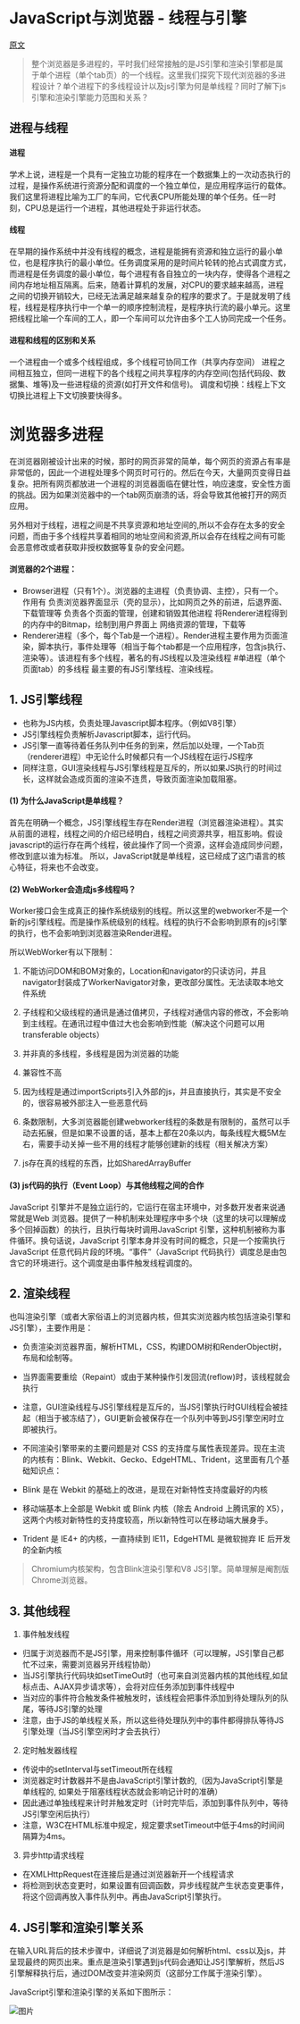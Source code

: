 # JavaScript与浏览器 - 线程与引擎

[原文](https://lq782655835.github.io/blogs/js/http-base-2.browser.html)

>整个浏览器是多进程的，平时我们经常接触的是JS引擎和渲染引擎都是属于单个进程（单个tab页）的一个线程。这里我们探究下现代浏览器的多进程设计？单个进程下的多线程设计以及js引擎为何是单线程？同时了解下js引擎和渲染引擎能力范围和关系？

## 进程与线程

#### 进程

学术上说，进程是一个具有一定独立功能的程序在一个数据集上的一次动态执行的过程，是操作系统进行资源分配和调度的一个独立单位，是应用程序运行的载体。我们这里将进程比喻为工厂的车间，它代表CPU所能处理的单个任务。任一时刻，CPU总是运行一个进程，其他进程处于非运行状态。

#### 线程

在早期的操作系统中并没有线程的概念，进程是能拥有资源和独立运行的最小单位，也是程序执行的最小单位。任务调度采用的是时间片轮转的抢占式调度方式，而进程是任务调度的最小单位，每个进程有各自独立的一块内存，使得各个进程之间内存地址相互隔离。后来，随着计算机的发展，对CPU的要求越来越高，进程之间的切换开销较大，已经无法满足越来越复杂的程序的要求了。于是就发明了线程，线程是程序执行中一个单一的顺序控制流程，是程序执行流的最小单元。这里把线程比喻一个车间的工人，即一个车间可以允许由多个工人协同完成一个任务。

#### 进程和线程的区别和关系

一个进程由一个或多个线程组成，多个线程可协同工作（共享内存空间）
进程之间相互独立，但同一进程下的各个线程之间共享程序的内存空间(包括代码段、数据集、堆等)及一些进程级的资源(如打开文件和信号)。
调度和切换：线程上下文切换比进程上下文切换要快得多。
# 浏览器多进程
在浏览器刚被设计出来的时候，那时的网页非常的简单，每个网页的资源占有率是非常低的，因此一个进程处理多个网页时可行的。然后在今天，大量网页变得日益复杂。把所有网页都放进一个进程的浏览器面临在健壮性，响应速度，安全性方面的挑战。因为如果浏览器中的一个tab网页崩溃的话，将会导致其他被打开的网页应用。

另外相对于线程，进程之间是不共享资源和地址空间的,所以不会存在太多的安全问题，而由于多个线程共享着相同的地址空间和资源,所以会存在线程之间有可能会恶意修改或者获取非授权数据等复杂的安全问题。

#### 浏览器的2个进程：

+ Browser进程（只有1个）。浏览器的主进程（负责协调、主控），只有一个。作用有
负责浏览器界面显示（壳的显示），比如网页之外的前进，后退界面、下载管理等
负责各个页面的管理，创建和销毁其他进程
将Renderer进程得到的内存中的Bitmap，绘制到用户界面上
网络资源的管理，下载等
+ Renderer进程（多个，每个Tab是一个进程）。Render进程主要作用为页面渲染，脚本执行，事件处理等（相当于每个tab都是一个应用程序，包含js执行、渲染等）。该进程有多个线程，著名的有JS线程以及渲染线程
#单进程（单个页面tab）的多线程
最主要的有JS引擎线程、渲染线程。

## 1. JS引擎线程
+ 也称为JS内核，负责处理Javascript脚本程序。（例如V8引擎）
+ JS引擎线程负责解析Javascript脚本，运行代码。
+ JS引擎一直等待着任务队列中任务的到来，然后加以处理，一个Tab页（renderer进程）中无论什么时候都只有一个JS线程在运行JS程序
+ 同样注意，GUI渲染线程与JS引擎线程是互斥的，所以如果JS执行的时间过长，这样就会造成页面的渲染不连贯，导致页面渲染加载阻塞。

#### (1) 为什么JavaScript是单线程？

首先在明确一个概念，JS引擎线程生存在Render进程（浏览器渲染进程）。其实从前面的进程，线程之间的介绍已经明白，线程之间资源共享，相互影响。假设javascript的运行存在两个线程，彼此操作了同一个资源，这样会造成同步问题，修改到底以谁为标准。 所以，JavaScript就是单线程，这已经成了这门语言的核心特征，将来也不会改变。

#### (2) WebWorker会造成js多线程吗？

Worker接口会生成真正的操作系统级别的线程。所以这里的webworker不是一个新的js引擎线程。而是操作系统级别的线程。线程的执行不会影响到原有的js引擎的执行，也不会影响到浏览器渲染Render进程。

所以WebWorker有以下限制： 

1. 不能访问DOM和BOM对象的，Location和navigator的只读访问，并且navigator封装成了WorkerNavigator对象，更改部分属性。无法读取本地文件系统

2. 子线程和父级线程的通讯是通过值拷贝，子线程对通信内容的修改，不会影响到主线程。在通讯过程中值过大也会影响到性能（解决这个问题可以用transferable objects）

3. 并非真的多线程，多线程是因为浏览器的功能

4. 兼容性不高

5. 因为线程是通过importScripts引入外部的js，并且直接执行，其实是不安全的，很容易被外部注入一些恶意代码

6. 条数限制，大多浏览器能创建webworker线程的条数是有限制的，虽然可以手动去拓展，但是如果不设置的话，基本上都在20条以内，每条线程大概5M左右，需要手动关掉一些不用的线程才能够创建新的线程（相关解决方案）

7. js存在真的线程的东西，比如SharedArrayBuffer

#### (3) js代码的执行（Event Loop）与其他线程之间的合作

JavaScript 引擎并不是独立运行的，它运行在宿主环境中，对多数开发者来说通常就是Web 浏览器。提供了一种机制来处理程序中多个块（这里的块可以理解成多个回掉函数）的执行，且执行每块时调用JavaScript 引擎，这种机制被称为事件循环。换句话说，JavaScript 引擎本身并没有时间的概念，只是一个按需执行JavaScript 任意代码片段的环境。“事件”（JavaScript 代码执行）调度总是由包含它的环境进行。这个调度是由事件触发线程调度的。

## 2. 渲染线程
也叫渲染引擎（或者大家俗语上的浏览器内核，但其实浏览器内核包括渲染引擎和JS引擎），主要作用是：

+ 负责渲染浏览器界面，解析HTML，CSS，构建DOM树和RenderObject树，布局和绘制等。
+ 当界面需要重绘（Repaint）或由于某种操作引发回流(reflow)时，该线程就会执行
+ 注意，GUI渲染线程与JS引擎线程是互斥的，当JS引擎执行时GUI线程会被挂起（相当于被冻结了），GUI更新会被保存在一个队列中等到JS引擎空闲时立即被执行。
+ 不同渲染引擎带来的主要问题是对 CSS 的支持度与属性表现差异。现在主流的内核有：Blink、Webkit、Gecko、EdgeHTML、Trident，这里面有几个基础知识点：

+ Blink 是在 Webkit 的基础上的改进，是现在对新特性支持度最好的内核
+ 移动端基本上全部是 Webkit 或 Blink 内核（除去 Android 上腾讯家的 X5），这两个内核对新特性的支持度较高，所以新特性可以在移动端大展身手。
+ Trident 是 IE4+ 的内核，一直持续到 IE11，EdgeHTML 是微软抛弃 IE 后开发的全新内核
>Chromium内核架构，包含Blink渲染引擎和V8 JS引擎。简单理解是阉割版Chrome浏览器。

## 3. 其他线程
1. 事件触发线程
+ 归属于浏览器而不是JS引擎，用来控制事件循环（可以理解，JS引擎自己都忙不过来，需要浏览器另开线程协助）
+ 当JS引擎执行代码块如setTimeOut时（也可来自浏览器内核的其他线程,如鼠标点击、AJAX异步请求等），会将对应任务添加到事件线程中
+ 当对应的事件符合触发条件被触发时，该线程会把事件添加到待处理队列的队尾，等待JS引擎的处理
+ 注意，由于JS的单线程关系，所以这些待处理队列中的事件都得排队等待JS引擎处理（当JS引擎空闲时才会去执行）
2. 定时触发器线程
+ 传说中的setInterval与setTimeout所在线程
+ 浏览器定时计数器并不是由JavaScript引擎计数的,（因为JavaScript引擎是单线程的, 如果处于阻塞线程状态就会影响记计时的准确）
+ 因此通过单独线程来计时并触发定时（计时完毕后，添加到事件队列中，等待JS引擎空闲后执行）
+ 注意，W3C在HTML标准中规定，规定要求setTimeout中低于4ms的时间间隔算为4ms。
3. 异步http请求线程
+ 在XMLHttpRequest在连接后是通过浏览器新开一个线程请求
+ 将检测到状态变更时，如果设置有回调函数，异步线程就产生状态变更事件，将这个回调再放入事件队列中。再由JavaScript引擎执行。
## 4. JS引擎和渲染引擎关系
在输入URL背后的技术步骤中，详细说了浏览器是如何解析html、css以及js，并呈现最终的网页出来。重点是渲染引擎遇到js代码会通知让JS引擎解析，然后JS引擎解释执行后，通过DOM改变并渲染网页（这部分工作属于渲染引擎）。

JavaScript引擎和渲染引擎的关系如下图所示：

![图片](https://user-images.githubusercontent.com/6310131/57189224-5bc7ff80-6f3e-11e9-9dd0-2c7bfb5ec14c.png)